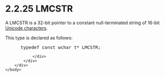 <html dir="LTR" xmlns:mshelp="http://msdn.microsoft.com/mshelp" xmlns:ddue="http://ddue.schemas.microsoft.com/authoring/2003/5" xmlns:xlink="http://www.w3.org/1999/xlink" xmlns:tool="http://www.microsoft.com/tooltip">
    <head>
        <meta http-equiv="Content-Type" content="text/html; CHARSET=utf-8"></meta>
        <meta name="save" content="history"></meta>
        <title>2.2.25 LMCSTR</title>
        <xml>
            <mshelp:toctitle title="2.2.25 LMCSTR"></mshelp:toctitle>
            <mshelp:rltitle title="[MS-DTYP]: LMCSTR"></mshelp:rltitle>
            <mshelp:keyword index="A" term="34971db0-e83a-473e-aa5e-c4f3691c7f6d"></mshelp:keyword>
            <mshelp:attr name="DCSext.ContentType" value="open specification"></mshelp:attr>
            <mshelp:attr name="AssetID" value="34971db0-e83a-473e-aa5e-c4f3691c7f6d"></mshelp:attr>
            <mshelp:attr name="TopicType" value="kbRef"></mshelp:attr>
            <mshelp:attr name="DCSext.Title" value="[MS-DTYP]: LMCSTR" />
        </xml>
    </head>
    <body>
        <div id="header">
            <h1 class="heading">2.2.25 LMCSTR</h1>
        </div>
        <div id="mainSection">
            <div id="mainBody">
                <div id="allHistory" class="saveHistory"></div>
                <div id="sectionSection0" class="section" name="collapseableSection">
                    

<p>A LMCSTR is a 32-bit pointer to a constant null-terminated
string of 16-bit <a href="a66edeb1-52a0-4d64-a93b-2f5c833d7d92.html#gt_fd33af2e-e1ce-4f8e-a706-f9fb8123f9b0">Unicode
characters</a>.</p>

<p>This type is declared as follows:</p>

<dl>
<dd>
<div><pre> typedef const wchar_t* LMCSTR;
</pre></div>
</dd></dl>


                </div>
            </div>
        </div>
    </body>
</html>
